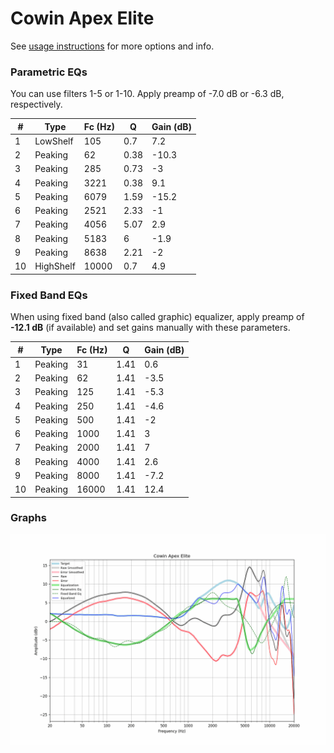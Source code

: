 # Cowin Apex Elite
See [usage instructions](https://github.com/jaakkopasanen/AutoEq#usage) for more options and info.

### Parametric EQs
You can use filters 1-5 or 1-10. Apply preamp of -7.0 dB or -6.3 dB, respectively.

|   # | Type      |   Fc (Hz) |    Q |   Gain (dB) |
|-----|-----------|-----------|------|-------------|
|   1 | LowShelf  |       105 | 0.7  |         7.2 |
|   2 | Peaking   |        62 | 0.38 |       -10.3 |
|   3 | Peaking   |       285 | 0.73 |        -3   |
|   4 | Peaking   |      3221 | 0.38 |         9.1 |
|   5 | Peaking   |      6079 | 1.59 |       -15.2 |
|   6 | Peaking   |      2521 | 2.33 |        -1   |
|   7 | Peaking   |      4056 | 5.07 |         2.9 |
|   8 | Peaking   |      5183 | 6    |        -1.9 |
|   9 | Peaking   |      8638 | 2.21 |        -2   |
|  10 | HighShelf |     10000 | 0.7  |         4.9 |

### Fixed Band EQs
When using fixed band (also called graphic) equalizer, apply preamp of **-12.1 dB** (if available) and set gains manually with these parameters.

|   # | Type    |   Fc (Hz) |    Q |   Gain (dB) |
|-----|---------|-----------|------|-------------|
|   1 | Peaking |        31 | 1.41 |         0.6 |
|   2 | Peaking |        62 | 1.41 |        -3.5 |
|   3 | Peaking |       125 | 1.41 |        -5.3 |
|   4 | Peaking |       250 | 1.41 |        -4.6 |
|   5 | Peaking |       500 | 1.41 |        -2   |
|   6 | Peaking |      1000 | 1.41 |         3   |
|   7 | Peaking |      2000 | 1.41 |         7   |
|   8 | Peaking |      4000 | 1.41 |         2.6 |
|   9 | Peaking |      8000 | 1.41 |        -7.2 |
|  10 | Peaking |     16000 | 1.41 |        12.4 |

### Graphs
![](./Cowin%20Apex%20Elite.png)
